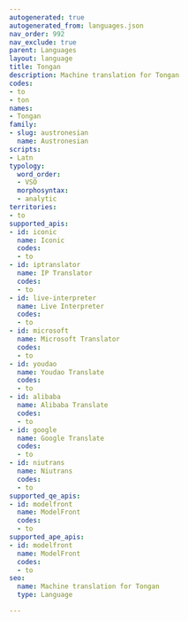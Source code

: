 ```yaml
---
autogenerated: true
autogenerated_from: languages.json
nav_order: 992
nav_exclude: true
parent: Languages
layout: language
title: Tongan
description: Machine translation for Tongan
codes:
- to
- ton
names:
- Tongan
family:
- slug: austronesian
  name: Austronesian
scripts:
- Latn
typology:
  word_order:
  - VSO
  morphosyntax:
  - analytic
territories:
- to
supported_apis:
- id: iconic
  name: Iconic
  codes:
  - to
- id: iptranslator
  name: IP Translator
  codes:
  - to
- id: live-interpreter
  name: Live Interpreter
  codes:
  - to
- id: microsoft
  name: Microsoft Translator
  codes:
  - to
- id: youdao
  name: Youdao Translate
  codes:
  - to
- id: alibaba
  name: Alibaba Translate
  codes:
  - to
- id: google
  name: Google Translate
  codes:
  - to
- id: niutrans
  name: Niutrans
  codes:
  - to
supported_qe_apis:
- id: modelfront
  name: ModelFront
  codes:
  - to
supported_ape_apis:
- id: modelfront
  name: ModelFront
  codes:
  - to
seo:
  name: Machine translation for Tongan
  type: Language

---
```



